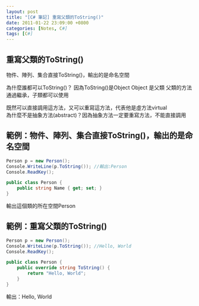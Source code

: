```yaml
---
layout: post
title: "[C# 筆記] 重寫父類的ToString()"
date: 2011-01-22 23:09:00 +0800
categories: [Notes, C#]
tags: [C#]
---
```

## 重寫父類的ToString()

物件、陣列、集合直接ToString()，輸出的是命名空間


為什麼誰都可以ToString()？
因為ToString()是Object
Object 是父類
父類的方法通過繼承，子類都可以使用

既然可以直接調用這方法，又可以重寫這方法，代表他是虛方法virtual    
為什麼不是抽象方法(abstract)？因為抽象方法一定要重寫方法，不能直接調用  

## 範例：物件、陣列、集合直接ToString()，輸出的是命名空間
```c#
Person p = new Person();
Console.WriteLine(p.ToString()); //輸出:Person
Console.ReadKey();

public class Person {
    public string Name { get; set; }
}
```
輸出這個類的所在空間Person

## 範例：重寫父類的ToString()
```c#
Person p = new Person();
Console.WriteLine(p.ToString()); //Hello, World
Console.ReadKey();

public class Person {
    public override string ToString() {
        return "Hello, World";
    }
}
```
輸出：Hello, World